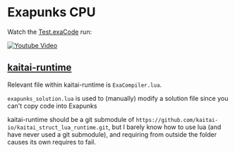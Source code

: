 # Exapunks CPU

Watch the [Test.exaCode](./Test.exaCode) run:

[![Youtube Video](https://img.youtube.com/vi/jKhGvRFbbPs/0.jpg)](https://www.youtube.com/watch?v=jKhGvRFbbPs)

[kaitai-runtime](./kaitai-runtime/)
-
Relevant file within kaitai-runtime is `ExaCompiler.lua`. 

`exapunks_solution.lua` is used to (manually) modify a solution file since you can't copy code into Exapunks

kaitai-runtime should be a git submodule of `https://github.com/kaitai-io/kaitai_struct_lua_runtime.git`, but I barely know how to use lua (and have never used a git submodule), and requiring from outside the folder causes its own requires to fail.
